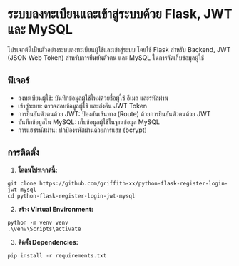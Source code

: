 # ระบบลงทะเบียนและเข้าสู่ระบบด้วย Flask, JWT และ MySQL

โปรเจกต์นี้เป็นตัวอย่างระบบลงทะเบียนผู้ใช้และเข้าสู่ระบบ โดยใช้ Flask สำหรับ Backend, JWT (JSON Web Token) สำหรับการยืนยันตัวตน และ MySQL ในการจัดเก็บข้อมูลผู้ใช้

## ฟีเจอร์
- ลงทะเบียนผู้ใช้: บันทึกข้อมูลผู้ใช้ใหม่ด้วยชื่อผู้ใช้ อีเมล และรหัสผ่าน
- เข้าสู่ระบบ: ตรวจสอบข้อมูลผู้ใช้ และส่งคืน JWT Token
- การยืนยันตัวตนด้วย JWT: ป้องกันเส้นทาง (Route) ด้วยการยืนยันตัวตนด้วย JWT
- บันทึกข้อมูลใน MySQL: เก็บข้อมูลผู้ใช้ในฐานข้อมูล MySQL
- การแฮชรหัสผ่าน: ปกป้องรหัสผ่านด้วยการแฮช (bcrypt)

## การติดตั้ง
1. **โคลนโปรเจกต์นี้:**
```
git clone https://github.com/griffith-xx/python-flask-register-login-jwt-mysql
cd python-flask-register-login-jwt-mysql
```

2. **สร้าง Virtual Environment:**
```
python -m venv venv
.\venv\Scripts\activate
```

3. **ติดตั้ง Dependencies:**
```
pip install -r requirements.txt
```